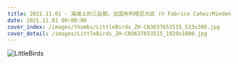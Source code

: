 ```yaml
---
title: 2021.11.01 - 海滩上的三趾鹬，法国布列塔尼大区 (© Fabrice Cahez/Minden Pictures)
date: 2021.11.01 00:00:00
cover_index: /images/thumbs/LittleBirds_ZH-CN3637653515_533x300.jpg
cover_detail: /images/LittleBirds_ZH-CN3637653515_1920x1080.jpg
---
```


![LittleBirds](/images/LittleBirds_ZH-CN3637653515_1920x1080.jpg)
